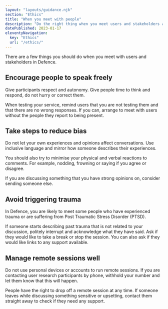 ```yaml
---
layout: "layouts/guidance.njk"
section: "Ethics"
title: "When you meet with people"
description: "Do the right thing when you meet users and stakeholders across Defence, and keep your team safe."
datePublished: 2023-01-17
eleventyNavigation:
  key: "Ethics"
  url: "/ethics/"
---
```


There are a few things you should do when you meet with users and stakeholders in Defence.

## Encourage people to speak freely 

Give participants respect and autonomy. Give people time to think and respond, do not hurry or correct them.

When testing your service, remind users that you are not testing them and that there are no wrong responses. If you can, arrange to meet with users without the people they report to being present. 

## Take steps to reduce bias

Do not let your own experiences and opinions affect conversations. Use inclusive language and mirror how someone describes their experiences.

You should also try to minimise your physical and verbal reactions to comments. For example, nodding, frowning or saying if you agree or disagree.

If you are discussing something that you have strong opinions on, consider sending someone else. 

## Avoid triggering trauma

In Defence, you are likely to meet some people who have experienced trauma or are suffering from Post Traumatic Stress Disorder (PTSD). 

If someone starts describing past trauma that is not related to your discussion, politely interrupt and acknowledge what they have said. Ask if they would like to take a break or stop the session. You can also ask if they would like links to any support available.  

## Manage remote sessions well

Do not use personal devices or accounts to run remote sessions. If you are contacting user research participants by phone, withhold your number and let them know that this will happen. 

People have the right to drop off a remote session at any time. If someone leaves while discussing something sensitive or upsetting, contact them straight away to check if they need any support. 
